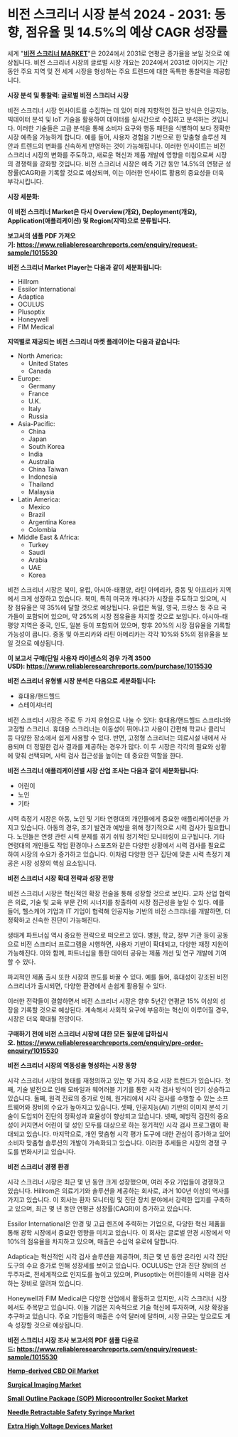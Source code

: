 <p><h1>비전 스크리너 시장 분석 2024 - 2031: 동향, 점유율 및 14.5%의 예상 CAGR 성장률</h1></p><p>세계 "<strong><a href="https://www.reliableresearchreports.com/vision-screeners-r1015530?utm_campaign=105&utm_medium=8&utm_source=Github&utm_content=ia&utm_term=06122024&utm_id=vision-screeners">비전 스크리너 MARKET</a></strong>"은 2024에서 2031로 연평균 증가율을 보일 것으로 예상됩니다. 비전 스크리너 시장의 글로벌 시장 개요는 2024에서 2031로 이어지는 기간 동안 주요 지역 및 전 세계 시장을 형성하는 주요 트렌드에 대한 독특한 통찰력을 제공합니다.</p>
<p><strong>시장 분석 및 통찰력: 글로벌 비전 스크리너 시장</strong></p>
<p><p>비전 스크리너 시장 인사이트를 수집하는 데 있어 미래 지향적인 접근 방식은 인공지능, 빅데이터 분석 및 IoT 기술을 활용하여 데이터를 실시간으로 수집하고 분석하는 것입니다. 이러한 기술들은 고급 분석을 통해 소비자 요구와 행동 패턴을 식별하여 보다 정확한 시장 예측을 가능하게 합니다. 예를 들어, 사용자 경험을 기반으로 한 맞춤형 솔루션 제안과 트렌드의 변화를 신속하게 반영하는 것이 가능해집니다. 이러한 인사이트는 비전 스크리너 시장의 변화를 주도하고, 새로운 혁신과 제품 개발에 영향을 미침으로써 시장의 경쟁력을 강화할 것입니다. 비전 스크리너 시장은 예측 기간 동안 14.5%의 연평균 성장률(CAGR)을 기록할 것으로 예상되며, 이는 이러한 인사이트 활용의 중요성을 더욱 부각시킵니다.</p><a href="%7CAUTHORITHY_DOMAIN_URL%7C?utm_campaign=105&utm_medium=8&utm_source=Github&utm_content=ia&utm_term=06122024&utm_id=vision-screeners"></a></p>
<p><strong>시장 세분화:</strong></p>
<p><strong>이 비전 스크리너 Market은 다시 Overview(개요), Deployment(개요), Application(애플리케이션) 및 Region(지역)으로 분류됩니다.</strong></p>
<p><strong>보고서의 샘플 PDF 가져오기:&nbsp;<a href="https://www.reliableresearchreports.com/enquiry/request-sample/1015530?utm_campaign=105&utm_medium=8&utm_source=Github&utm_content=ia&utm_term=06122024&utm_id=vision-screeners">https://www.reliableresearchreports.com/enquiry/request-sample/1015530</a></strong><strong></strong></p>
<p><strong>비전 스크리너 Market Player는 다음과 같이 세분화됩니다:</strong></p>
<p><ul><li>Hillrom</li><li>Essilor International</li><li>Adaptica</li><li>OCULUS</li><li>Plusoptix</li><li>Honeywell</li><li>FIM Medical</li></ul></p>
<p><strong>지역별로 제공되는 비전 스크리너 마켓 플레이어는 다음과 같습니다:</strong></p>
<p><ul>
    <li>
        North America:
        <ul>
            <li>United States</li>
            <li>Canada</li>
        </ul>
    </li>
    <li>
        Europe:
        <ul>
            <li>Germany</li>
            <li>France</li>
            <li>U.K.</li>
            <li>Italy</li>
            <li>Russia</li>
        </ul>
    </li>
    <li>
        Asia-Pacific:
        <ul>
            <li>China</li>
            <li>Japan</li>
            <li>South Korea</li>
            <li>India</li>
            <li>Australia</li>
            <li>China Taiwan</li>
            <li>Indonesia</li>
            <li>Thailand</li>
            <li>Malaysia</li>
        </ul>
    </li>
    <li>
        Latin America:
        <ul>
            <li>Mexico</li>
            <li>Brazil</li>
            <li>Argentina Korea</li>
            <li>Colombia</li>
        </ul>
    </li>
    <li>
        Middle East & Africa:
        <ul>
            <li>Turkey</li>
            <li>Saudi</li>
            <li>Arabia</li>
            <li>UAE</li>
            <li>Korea</li>
        </ul>
    </li>
    </ul></p>
<p><p>비전 스크리너 시장은 북미, 유럽, 아시아-태평양, 라틴 아메리카, 중동 및 아프리카 지역에서 크게 성장하고 있습니다. 북미, 특히 미국과 캐나다가 시장을 주도하고 있으며, 시장 점유율은 약 35%에 달할 것으로 예상됩니다. 유럽은 독일, 영국, 프랑스 등 주요 국가들이 포함되어 있으며, 약 25%의 시장 점유율을 차지할 것으로 보입니다. 아시아-태평양 지역은 중국, 인도, 일본 등이 포함되어 있으며, 향후 20%의 시장 점유율을 기록할 가능성이 큽니다. 중동 및 아프리카와 라틴 아메리카는 각각 10%와 5%의 점유율을 보일 것으로 예상됩니다.</p></p>
<p><strong>이 보고서 구매(단일 사용자 라이센스의 경우 가격 3500 USD):&nbsp;<a href="https://www.reliableresearchreports.com/purchase/1015530?utm_campaign=105&utm_medium=8&utm_source=Github&utm_content=ia&utm_term=06122024&utm_id=vision-screeners">https://www.reliableresearchreports.com/purchase/1015530</a></strong></p>
<p><strong>비전 스크리너 유형별 시장 분석은 다음으로 세분화됩니다:</strong></p>
<p><ul><li>휴대용/핸드헬드</li><li>스테이셔너리</li></ul></p>
<p><p>비전 스크리너 시장은 주로 두 가지 유형으로 나눌 수 있다: 휴대용/핸드헬드 스크리너와 고정형 스크리너. 휴대용 스크리너는 이동성이 뛰어나고 사용이 간편해 학교나 클리닉 등 다양한 장소에서 쉽게 사용할 수 있다. 반면, 고정형 스크리너는 의료시설 내에서 사용되며 더 정밀한 검사 결과를 제공하는 경우가 많다. 이 두 시장은 각각의 필요와 상황에 맞춰 선택되며, 시력 검사 접근성을 높이는 데 중요한 역할을 한다.</p></p>
<p><strong>비전 스크리너 애플리케이션별 시장 산업 조사는 다음과 같이 세분화됩니다:</strong></p>
<p><ul><li>어린이</li><li>노인</li><li>기타</li></ul></p>
<p><p>시력 측정기 시장은 아동, 노인 및 기타 연령대의 개인들에게 중요한 애플리케이션을 가지고 있습니다. 아동의 경우, 조기 발견과 예방을 위해 정기적으로 시력 검사가 필요합니다. 노인들은 연령 관련 시력 문제를 겪기 쉬워 정기적인 모니터링이 요구됩니다. 기타 연령대의 개인들도 작업 환경이나 스포츠와 같은 다양한 상황에서 시력 검사를 필요로 하여 시장의 수요가 증가하고 있습니다. 이처럼 다양한 인구 집단에 맞춘 시력 측정기 제공은 시장 성장의 핵심 요소입니다.</p></p>
<p><strong>비전 스크리너 시장 확대 전략과 성장 전망</strong></p>
<p><p>비전 스크리너 시장은 혁신적인 확장 전술을 통해 성장할 것으로 보인다. 교차 산업 협력은 의료, 기술 및 교육 부문 간의 시너지를 창출하여 시장 접근성을 높일 수 있다. 예를 들어, 헬스케어 기업과 IT 기업이 협력해 인공지능 기반의 비전 스크리너를 개발하면, 더 정확하고 신속한 진단이 가능해진다.</p><p>생태계 파트너십 역시 중요한 전략으로 떠오르고 있다. 병원, 학교, 정부 기관 등이 공동으로 비전 스크리너 프로그램을 시행하면, 사용자 기반이 확대되고, 다양한 재정 지원이 가능해진다. 이와 함께, 파트너십을 통한 데이터 공유는 제품 개선 및 연구 개발에 기여할 수 있다.</p><p>파괴적인 제품 출시 또한 시장의 판도를 바꿀 수 있다. 예를 들어, 휴대성이 강조된 비전 스크리너가 출시되면, 다양한 환경에서 손쉽게 활용될 수 있다. </p><p>이러한 전략들이 결합하면서 비전 스크리너 시장은 향후 5년간 연평균 15% 이상의 성장을 기록할 것으로 예상된다. 계속해서 사회적 요구에 부응하는 혁신이 이루어질 경우, 시장은 더욱 확대될 전망이다.</p></p>
<p><strong>구매하기 전에 비전 스크리너 시장에 대한 모든 질문에 답하십시오.&nbsp;<a href="https://www.reliableresearchreports.com/enquiry/pre-order-enquiry/1015530?utm_campaign=105&utm_medium=8&utm_source=Github&utm_content=ia&utm_term=06122024&utm_id=vision-screeners">https://www.reliableresearchreports.com/enquiry/pre-order-enquiry/1015530</a></strong><strong></strong></p>
<p><strong>비전 스크리너 시장의 역동성을 형성하는 시장 동향</strong></p>
<p><p>시각 스크리너 시장의 동태를 재정의하고 있는 몇 가지 주요 시장 트렌드가 있습니다. 첫째, 기술 발전으로 인해 모바일과 웨어러블 기기를 통한 시각 검사 방식이 인기 상승하고 있습니다. 둘째, 원격 진료의 증가로 인해, 원거리에서 시각 검사를 수행할 수 있는 소프트웨어와 장비의 수요가 높아지고 있습니다. 셋째, 인공지능(AI) 기반의 이미지 분석 기술이 도입되어 진단의 정확성과 효율성이 향상되고 있습니다. 넷째, 예방적 검진의 중요성이 커지면서 어린이 및 성인 모두를 대상으로 하는 정기적인 시각 검사 프로그램이 확대되고 있습니다. 마지막으로, 개인 맞춤형 시각 평가 도구에 대한 관심이 증가하고 있어 소비자 맞춤형 솔루션의 개발이 가속화되고 있습니다. 이러한 추세들은 시장의 경쟁 구도를 변화시키고 있습니다.</p></p>
<p><strong>비전 스크리너 경쟁 환경</strong></p>
<p><p>시각 스크리너 시장은 최근 몇 년 동안 크게 성장했으며, 여러 주요 기업들이 경쟁하고 있습니다. Hillrom은 의료기기와 솔루션을 제공하는 회사로, 과거 100년 이상의 역사를 가지고 있습니다. 이 회사는 환자 모니터링 및 진단 장치 분야에서 강력한 입지를 구축하고 있으며, 최근 몇 년 동안 연평균 성장률(CAGR)이 증가하고 있습니다.</p><p>Essilor International은 안경 및 고급 렌즈에 주력하는 기업으로, 다양한 혁신 제품을 통해 광학 시장에서 중요한 영향을 미치고 있습니다. 이 회사는 글로벌 안경 시장에서 약 10%의 점유율을 차지하고 있으며, 매출은 수십억 유로에 달합니다.</p><p>Adaptica는 혁신적인 시각 검사 솔루션을 제공하며, 최근 몇 년 동안 온라인 시각 진단 도구의 수요 증가로 인해 성장세를 보이고 있습니다. OCULUS는 안과 진단 장비의 선두주자로, 전세계적으로 인지도를 높이고 있으며, Plusoptix는 어린이들의 시력을 검사하는 장비로 알려져 있습니다.</p><p>Honeywell과 FIM Medical은 다양한 산업에서 활동하고 있지만, 시각 스크리너 시장에서도 주목받고 있습니다. 이들 기업은 지속적으로 기술 혁신에 투자하며, 시장 확장을 추구하고 있습니다. 주요 기업들의 매출은 수억 달러에 달하며, 시장 규모는 앞으로도 계속 성장할 것으로 예상됩니다.</p></p>
<p><strong>비전 스크리너 시장 조사 보고서의 PDF 샘플 다운로드:&nbsp;<a href="https://www.reliableresearchreports.com/enquiry/request-sample/1015530?utm_campaign=105&utm_medium=8&utm_source=Github&utm_content=ia&utm_term=06122024&utm_id=vision-screeners">https://www.reliableresearchreports.com/enquiry/request-sample/1015530</a></strong></p>
<p><strong><p><a href="https://github.com/dmitriyvo6rog/Market-Research-Report-List-1/blob/main/hemp-derived-cbd-oil-market.md?utm_campaign=105&utm_medium=8&utm_source=Github&utm_content=ia&utm_term=06122024&utm_id=vision-screeners">Hemp-derived CBD Oil Market</a></p><p><a href="https://www.linkedin.com/pulse/exploring-61-growth-surgical-imaging-market-2031-key-6q1gc?utm_campaign=105&utm_medium=8&utm_source=Github&utm_content=ia&utm_term=06122024&utm_id=vision-screeners">Surgical Imaging Market</a></p><p><a href="https://issuu.com/reportprime-2/docs/small-outline-package-sop-microcontroller-socket-m?utm_campaign=105&utm_medium=8&utm_source=Github&utm_content=ia&utm_term=06122024&utm_id=vision-screeners">Small Outline Package (SOP) Microcontroller Socket Market</a></p><p><a href="https://www.linkedin.com/pulse/understanding-needle-retractable-safety-syringe-market-yzmjc?utm_campaign=105&utm_medium=8&utm_source=Github&utm_content=ia&utm_term=06122024&utm_id=vision-screeners">Needle Retractable Safety Syringe Market</a></p><p><a href="https://github.com/petbigbeepjn/Market-Research-Report-List-1/blob/main/extra-high-voltage-devices-market.md?utm_campaign=105&utm_medium=8&utm_source=Github&utm_content=ia&utm_term=06122024&utm_id=vision-screeners">Extra High Voltage Devices Market</a></p></strong></p>